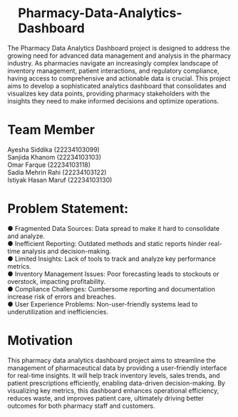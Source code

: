 <ul><h1>Pharmacy-Data-Analytics-Dashboard</h1></ul>
The Pharmacy Data Analytics Dashboard project is designed to address the
growing need for advanced data management and analysis in the pharmacy industry. As
pharmacies navigate an increasingly complex landscape of inventory management, patient
interactions, and regulatory compliance, having access to comprehensive and actionable data is
crucial. This project aims to develop a sophisticated analytics dashboard that consolidates and
visualizes key data points, providing pharmacy stakeholders with the insights they need to make
informed decisions and optimize operations.

# Team Member
Ayesha Siddika (22234103099) <br>
Sanjida Khanom (22234103103) <br>
Omar Farque    (22234103118) <br>
Sadia Mehrin Rahi (22234103122) <br>
Istiyak Hasan Maruf (22234103130) <br>

# Problem Statement:
● Fragmented Data Sources: Data spread to make it hard to consolidate and analyze. <br>
● Inefficient Reporting: Outdated methods and static reports hinder real-time analysis and decision-making. <br>
● Limited Insights: Lack of tools to track and analyze key performance metrics. <br>
● Inventory Management Issues: Poor forecasting leads to stockouts or overstock, impacting profitability. <br>
● Compliance Challenges: Cumbersome reporting and documentation increase risk of errors and breaches. <br>
● User Experience Problems: Non-user-friendly systems lead to underutilization and inefficiencies. <br>

# Motivation
This pharmacy data analytics dashboard project aims to streamline the management of pharmaceutical
data by providing a user-friendly interface for real-time insights. It will help track inventory levels, sales
trends, and patient prescriptions efficiently, enabling data-driven decision-making. By visualizing key
metrics, this dashboard enhances operational efficiency, reduces waste, and improves patient care,
ultimately driving better outcomes for both pharmacy staff and customers.

           
